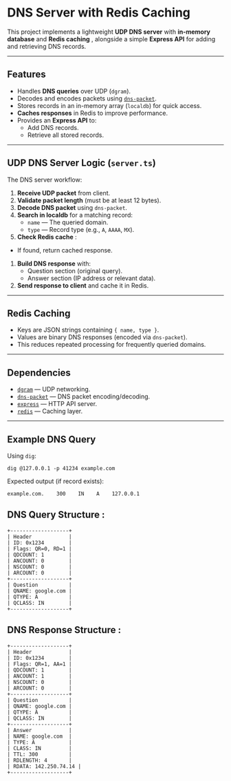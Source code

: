 # DNS Server with Redis Caching

This project implements a lightweight **UDP DNS server** with **in-memory database** and  **Redis caching** , alongside a simple **Express API** for adding and retrieving DNS records.

---

## **Features**

* Handles **DNS queries** over UDP (`dgram`).
* Decodes and encodes packets using [`dns-packet`](https://www.npmjs.com/package/dns-packet).
* Stores records in an in-memory array (`localdb`) for quick access.
* **Caches responses** in Redis to improve performance.
* Provides an **Express API** to:
  * Add DNS records.
  * Retrieve all stored records.

---

## **UDP DNS Server Logic (`server.ts`)**

The DNS server workflow:

1. **Receive UDP packet** from client.
2. **Validate packet length** (must be at least 12 bytes).
3. **Decode DNS packet** using `dns-packet`.
4. **Search in localdb** for a matching record:
   * `name` — The queried domain.
   * `type` — Record type (e.g., `A`, `AAAA`, `MX`).
5. **Check Redis cache** :

* If found, return cached response.

1. **Build DNS response** with:
   * Question section (original query).
   * Answer section (IP address or relevant data).
2. **Send response to client** and cache it in Redis.

---

## **Redis Caching**

* Keys are JSON strings containing `{ name, type }`.
* Values are binary DNS responses (encoded via `dns-packet`).
* This reduces repeated processing for frequently queried domains.

---

## **Dependencies**

* [`dgram`]() — UDP networking.
* [`dns-packet`](https://www.npmjs.com/package/dns-packet) — DNS packet encoding/decoding.
* [`express`]() — HTTP API server.
* [`redis`](https://www.npmjs.com/package/redis) — Caching layer.

---

## **Example DNS Query**

Using `dig`:

```
dig @127.0.0.1 -p 41234 example.com
```

Expected output (if record exists):

```
example.com.    300    IN    A    127.0.0.1
```



## **DNS Query Structure :** 
```
+-------------------+
| Header            |
| ID: 0x1234        |
| Flags: QR=0, RD=1 |
| QDCOUNT: 1        |
| ANCOUNT: 0        |
| NSCOUNT: 0        |
| ARCOUNT: 0        |
+-------------------+
| Question          |
| QNAME: google.com |
| QTYPE: A          |
| QCLASS: IN        |
+-------------------+
```
## **DNS Response Structure :** 
```
+-------------------+
| Header            |
| ID: 0x1234        |
| Flags: QR=1, AA=1 |
| QDCOUNT: 1        |
| ANCOUNT: 1        |
| NSCOUNT: 0        |
| ARCOUNT: 0        |
+-------------------+
| Question          |
| QNAME: google.com |
| QTYPE: A          |
| QCLASS: IN        |
+-------------------+
| Answer            |
| NAME: google.com  |
| TYPE: A           |
| CLASS: IN         |
| TTL: 300          |
| RDLENGTH: 4       |
| RDATA: 142.250.74.14 |
+-------------------+
```

